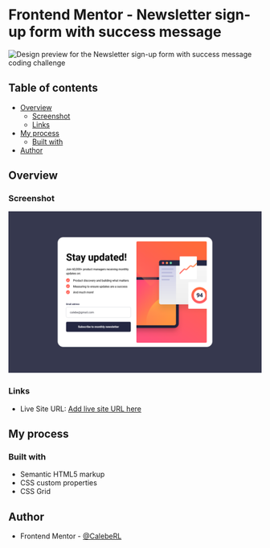# Frontend Mentor - Newsletter sign-up form with success message

![Design preview for the Newsletter sign-up form with success message coding challenge](./design/desktop-preview.jpg)

## Table of contents

- [Overview](#overview)
  - [Screenshot](#screenshot)
  - [Links](#links)
- [My process](#my-process)
  - [Built with](#built-with)
- [Author](#author)

## Overview

### Screenshot

![screenshot](./assets/images/screenshot.png)

### Links

- Live Site URL: [Add live site URL here](https://your-live-site-url.com)

## My process

### Built with

- Semantic HTML5 markup
- CSS custom properties
- CSS Grid

## Author

- Frontend Mentor - [@CalebeRL](https://www.frontendmentor.io/profile/CalebeRL)

